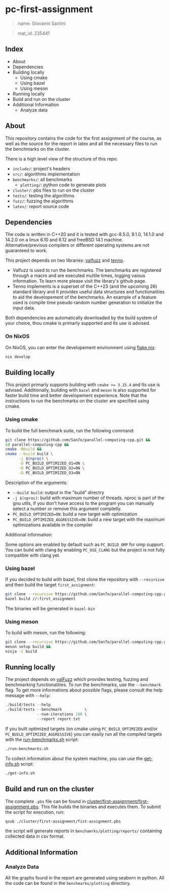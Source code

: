 # pc-first-assignment

> name: Giovanni Santini

> mat_id: 235441

## Index

- About
- Dependencies
- Building locally
  - Using cmake
  - Using bazel
  - Using meson
- Running locally
- Build and run on the cluster
- Additional Information
  - Analyze data

## About

This repository contains the code for the first assignment of
the course, as well as the source for the report in latex and
all the necessary files to run the benchmarks on the cluster.

There is a high level view of the structure of this repo:

- `include/`: project's headers
- `src/`: algorithms implementation
- `benchmarks/`: all benchmarks
  - `plotting/`: python code to generate plots
- `cluster/`: pbs files to run on the cluster
- `tests/`: testing the algorithms
- `fuzz/`: fuzzing the algorithms
- `latex/`: report source code

## Dependencies

The code is written in C++20 and it is tested with gcc-8.5.0,
9.1.0, 14.1.0 and 14.2.0 on a linux 6.10 and 6.12 and freeBSD 14.1
machine. Alternative/previous compilers or different operating
systems are not guaranteed to work.

This project depends on two libraries: [valfuzz](https://github.com/San7o/valFuzz.git)
and [tenno](https://github.com/San7o/tenno-tl.git).
- Valfuzz is used to run the benchmarks. The benchmarks are
  registered through a macro and are executed multile times, logging
  vaious information. To learn more please visit the library's
  github page.
- Tenno implements is a superset of the C++23 (and the upcoming 26)
  standard library and It provides useful data structures and
  functionalities to aid the developement of the benchmarks.
  An example of a feature used is compile time pseudo random
  number generation to initialize the input data.

Both dependencies are automatically downloaded by the build
system of your choice, thou cmake is primarly supported and Its
use is advised.

### On NixOS

On NixOS, you can enter the developement
environment using [flake.nix](./flake.nix):

```bash
nix develop
```

## Building locally

This project primarly supports building with `cmake >= 3.15.4` and
Its use is advised. Additionally, building with `bazel`
and `meson` is also supported for faster build time and better 
developement experience. Note that the instructions to run
the benchmarks on the cluster are specified using cmake.

### Using cmake

To build the full benchmark suite, run the following command:

```bash
git clone https://github.com/San7o/parallel-computing-cpp.git &&
cd parallel-computing-cpp &&
cmake -Bbuild &&
cmake --build build \
      -j $(nproc) \
	  -D PC_BUILD_OPTIMIZED_O1=ON \
	  -D PC_BUILD_OPTIMIZED_O2=ON \
	  -D PC_BUILD_OPTIMIZED_O3=ON
```

Description of the arguments:

- `--build build`: output in the "build" directry
- `-j $(nproc)`: build with maximum number of threads. nproc
  is part of the gnu utils, if you don't have access to the
  program you can manually select a number or remove this
  argument completly.
- `PC_BUILD_OPTIMIZED=ON`: build a new target with optimization
- `PC_BUILD_OPTIMIZED_AGGRESSIVE=ON`: build a new target with
  the maximum optimizations available in the compiler
 
Additional information:

Some options are enabled by default such as `PC_BUILD_OMP` for
omp support. You can build with clang by enabling
`PC_USE_CLANG` but the project is not fully compatible
with clang yet.

### Using bazel

If you decided to build with bazel, first clone the
repository with `--recursive` and then build the
target `first_assignment`:

```bash
git clone --recursive https://github.com/San7o/parallel-computing-cpp.git &&
bazel build //:first_assignment
```

The binaries will be generated in `bazel-bin`

### Using meson

To build with meson, run the following:

```bash
git clone --recursive https://github.com/San7o/parallel-computing-cpp.git &&
meson setup build &&
ninja -C build
```

## Running locally

The project depends on [valFuzz](https://github.com/San7o/valFuzz) which
provides testing, fuzzing and benchmarking functionalities.
To run the benchmarks, use the `--benchmark` flag. To get
more informations about possible flags, please consult
the help message with `--help`:

```c++
./build/tests --help
./build/tests --benchmark          \
              --num-iterations 100 \
              --report report.txt
```

If you built optimized targets (on cmake using `PC_BUILD_OPTIMIZED`
and/or `PC_BUILD_OPTIMIZED_AGGRESSIVE`) you can easily run all the
compiled targets with the [run-benchmarks.sh](./run-benchmarks.sh)
script:

```bash
./run-benchmarks.sh
```

To collect information about the system machine, you can use
the [get-info.sh](./get-info.sh) script:

```bash
./get-info.sh
```

## Build and run on the cluster

The complete `.pbs` file can be found in
[cluster/first-assignment/first-assignment.pbs](./cluster/first-assignment/first-assignment.pbs).
This file builds the binaries and executes them.
To submit the script for execution, run:

```bash
qsub ./cluster/first-assignment/fist-assignment.pbs
```

the script will generate reports in `benchamrks/plotting/reports/`
containing collected data in csv format.

## Additional Information

### Analyze Data

All the graphs found in the report are generated
using seaborn in python. All the code can be
found in the `benchmarks/plotting` directory.

